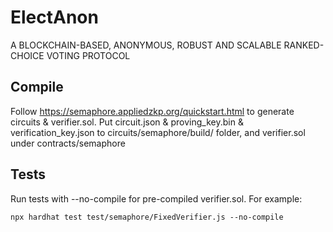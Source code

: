 # ElectAnon

A BLOCKCHAIN-BASED, ANONYMOUS, ROBUST AND SCALABLE RANKED-CHOICE VOTING PROTOCOL

## Compile

Follow https://semaphore.appliedzkp.org/quickstart.html to generate circuits & verifier.sol. Put circuit.json & proving_key.bin & verification_key.json to circuits/semaphore/build/ folder, and verifier.sol under contracts/semaphore

## Tests

Run tests with --no-compile for pre-compiled verifier.sol. For example:

```
npx hardhat test test/semaphore/FixedVerifier.js --no-compile
```
